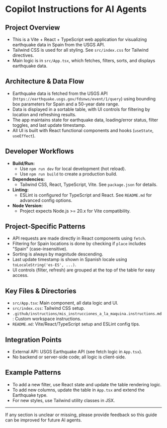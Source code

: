# Copilot Instructions for AI Agents

## Project Overview
- This is a Vite + React + TypeScript web application for visualizing earthquake data in Spain from the USGS API.
- Tailwind CSS is used for all styling. See `src/index.css` for Tailwind directives.
- Main logic is in `src/App.tsx`, which fetches, filters, sorts, and displays earthquake data.

## Architecture & Data Flow
- Earthquake data is fetched from the USGS API (`https://earthquake.usgs.gov/fdsnws/event/1/query`) using bounding box parameters for Spain and a 50-year date range.
- Data is displayed in a sortable table, with UI controls for filtering by location and refreshing results.
- The app maintains state for earthquake data, loading/error status, filter toggles, and last update timestamp.
- All UI is built with React functional components and hooks (`useState`, `useEffect`).

## Developer Workflows
- **Build/Run:**
  - Use `npm run dev` for local development (hot reload).
  - Use `npm run build` to create a production build.
- **Dependencies:**
  - Tailwind CSS, React, TypeScript, Vite. See `package.json` for details.
- **Linting:**
  - ESLint is configured for TypeScript and React. See `README.md` for advanced config options.
- **Node Version:**
  - Project expects Node.js >= 20.x for Vite compatibility.

## Project-Specific Patterns
- API requests are made directly in React components using `fetch`.
- Filtering for Spain locations is done by checking if `place` includes "Spain" (case-insensitive).
- Sorting is always by magnitude descending.
- Last update timestamp is shown in Spanish locale using `toLocaleString('es-ES', ...)`.
- UI controls (filter, refresh) are grouped at the top of the table for easy access.

## Key Files & Directories
- `src/App.tsx`: Main component, all data logic and UI.
- `src/index.css`: Tailwind CSS setup.
- `.github/instructions/mis_instrucciones_a_la_maquina.instructions.md`: Custom workspace instructions.
- `README.md`: Vite/React/TypeScript setup and ESLint config tips.

## Integration Points
- External API: USGS Earthquake API (see fetch logic in `App.tsx`).
- No backend or server-side code; all logic is client-side.

## Example Patterns
- To add a new filter, use React state and update the table rendering logic.
- To add new columns, update the table in `App.tsx` and extend the Earthquake type.
- For new styles, use Tailwind utility classes in JSX.

---

If any section is unclear or missing, please provide feedback so this guide can be improved for future AI agents.
